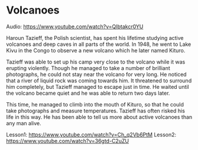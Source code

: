 # Volcanoes

Audio: https://www.youtube.com/watch?v=QIbtakcr0YU

Haroun Tazieff, the Polish scientist, has spent his lifetime studying active volcanoes and deep caves in all parts of the world. In 1948, he went to Lake Kivu in the Congo to observe a new volcano which he later named Kituro.

Tazieff was able to set up his camp very close to the volcano while it was erupting violently. Though he managed to take a number of brilliant photographs, he could not stay near the volcano for very long. He noticed that a river of liquid rock was coming towards him. It threatened to surround him completely, but Tazieff managed to escape just in time. He waited until the volcano became quiet and he was able to return two days later.

This time, he managed to climb into the mouth of Kituro, so that he could take photographs and measure temperatures. Tazieff has often risked his life in this way. He has been able to tell us more about active volcanoes than any man alive.

Lesson1: https://www.youtube.com/watch?v=Ch_q2Vb6PtM
Lesson2: https://www.youtube.com/watch?v=36gtd-C2uZU
